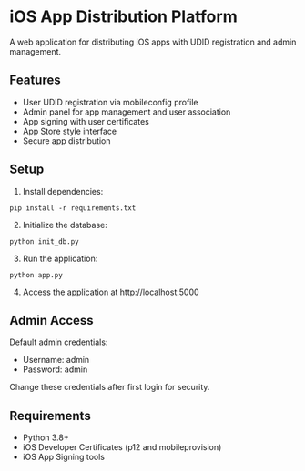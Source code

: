# iOS App Distribution Platform

A web application for distributing iOS apps with UDID registration and admin management.

## Features

- User UDID registration via mobileconfig profile
- Admin panel for app management and user association
- App signing with user certificates
- App Store style interface
- Secure app distribution

## Setup

1. Install dependencies:
```
pip install -r requirements.txt
```

2. Initialize the database:
```
python init_db.py
```

3. Run the application:
```
python app.py
```

4. Access the application at http://localhost:5000

## Admin Access

Default admin credentials:
- Username: admin
- Password: admin

Change these credentials after first login for security.

## Requirements

- Python 3.8+
- iOS Developer Certificates (p12 and mobileprovision)
- iOS App Signing tools

